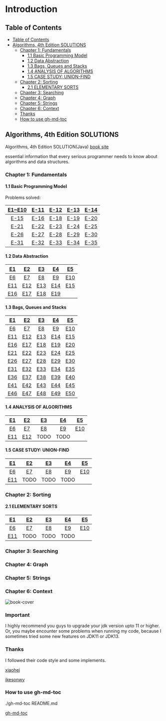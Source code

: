 # Introduction

## Table of Contents

* [Table of Contents](./#table-of-contents)
* [Algorithms, 4th Edition SOLUTIONS](./#algorithms-4th-edition-solutions)
  * [Chapter 1: Fundamentals](./#chapter-1-fundamentals)
    * [1.1 Basic Programming Model](./#11-basic-programming-model)
    * [1.2 Data Abstraction](./#12-data-abstraction)
    * [1.3 Bags, Queues and Stacks](./#13-bags-queues-and-stacks)
    * [1.4 ANALYSIS OF ALGORITHMS](./#14-analysis-of-algorithms)
    * [1.5 CASE STUDY: UNION-FIND](./#15-case-study-union-find)
  * [Chapter 2: Sorting](./#chapter-2-sorting)
    * [2.1 ELEMENTARY SORTS](./#21-elementary-sorts)
  * [Chapter 3: Searching](./#chapter-3-searching)
  * [Chapter 4: Graph](./#chapter-4-graph)
  * [Chapter 5: Strings](./#chapter-5-strings)
  * [Chapter 6: Context](./#chapter-6-context)
  * [Thanks](./#thanks)
  * [How to use gh-md-toc](./#how-to-use-gh-md-toc)

## Algorithms, 4th Edition SOLUTIONS

Algorithms, 4th Edition SOLUTION\(Java\) [book site](https://algs4.cs.princeton.edu/home/)

essential information that every serious programmer needs to know about algorithms and data structures.

### Chapter 1: Fundamentals

#### 1.1 Basic Programming Model

Problems solved:

| [E1~E10](https://github.com/gdhucoder/Algorithms4/tree/abe65e709c04d5ec8b533b7a68b9bd905be1645c/alg4solutiondocs/Ch_1_1/Ex_1_1.md) | [E-11](https://github.com/gdhucoder/Algorithms4/tree/abe65e709c04d5ec8b533b7a68b9bd905be1645c/alg4solutiondocs/Ch_1_1/Ex_1_1_11.md) | [E-12](https://github.com/gdhucoder/Algorithms4/tree/abe65e709c04d5ec8b533b7a68b9bd905be1645c/alg4solutiondocs/Ch_1_1/Ex_1_1_12.md) | [E-13](https://github.com/gdhucoder/Algorithms4/tree/abe65e709c04d5ec8b533b7a68b9bd905be1645c/alg4solutiondocs/Ch_1_1/Ex_1_1_13.md) | [E-14](https://github.com/gdhucoder/Algorithms4/tree/abe65e709c04d5ec8b533b7a68b9bd905be1645c/alg4solutiondocs/Ch_1_1/Ex_1_1_14.md) |
| :---: | :---: | :---: | :---: | :---: |
| [E-15](https://github.com/gdhucoder/Algorithms4/tree/abe65e709c04d5ec8b533b7a68b9bd905be1645c/alg4solutiondocs/Ch_1_1/Ex_1_1_15.md) | [E-16](https://github.com/gdhucoder/Algorithms4/tree/abe65e709c04d5ec8b533b7a68b9bd905be1645c/alg4solutiondocs/Ch_1_1/Ex_1_1_16.md) | [E-18](https://github.com/gdhucoder/Algorithms4/tree/abe65e709c04d5ec8b533b7a68b9bd905be1645c/alg4solutiondocs/Ch_1_1/Ex_1_1_18.md) | [E-19](https://github.com/gdhucoder/Algorithms4/tree/abe65e709c04d5ec8b533b7a68b9bd905be1645c/alg4solutiondocs/Ch_1_1/Ex_1_1_19.md) | [E-20](https://github.com/gdhucoder/Algorithms4/tree/abe65e709c04d5ec8b533b7a68b9bd905be1645c/alg4solutiondocs/Ch_1_1/Ex_1_1_20.md) |
| [E-21](https://github.com/gdhucoder/Algorithms4/tree/abe65e709c04d5ec8b533b7a68b9bd905be1645c/alg4solutiondocs/Ch_1_1/Ex_1_1_21.md) | [E-22](https://github.com/gdhucoder/Algorithms4/tree/abe65e709c04d5ec8b533b7a68b9bd905be1645c/alg4solutiondocs/Ch_1_1/Ex_1_1_22.md) | [E-23](https://github.com/gdhucoder/Algorithms4/tree/abe65e709c04d5ec8b533b7a68b9bd905be1645c/alg4solutiondocs/Ch_1_1/Ex_1_1_23.md) | [E-24](https://github.com/gdhucoder/Algorithms4/tree/abe65e709c04d5ec8b533b7a68b9bd905be1645c/alg4solutiondocs/Ch_1_1/Ex_1_1_24.md) | [E-25](https://github.com/gdhucoder/Algorithms4/tree/abe65e709c04d5ec8b533b7a68b9bd905be1645c/alg4solutiondocs/Ch_1_1/Ex_1_1_25.md) |
| [E-26](https://github.com/gdhucoder/Algorithms4/tree/abe65e709c04d5ec8b533b7a68b9bd905be1645c/alg4solutiondocs/Ch_1_1/Ex_1_1_26.md) | [E-27](https://github.com/gdhucoder/Algorithms4/tree/abe65e709c04d5ec8b533b7a68b9bd905be1645c/alg4solutiondocs/Ch_1_1/Ex_1_1_27.md) | [E-28](https://github.com/gdhucoder/Algorithms4/tree/abe65e709c04d5ec8b533b7a68b9bd905be1645c/alg4solutiondocs/Ch_1_1/Ex_1_1_28.md) | [E-29](https://github.com/gdhucoder/Algorithms4/tree/abe65e709c04d5ec8b533b7a68b9bd905be1645c/alg4solutiondocs/Ch_1_1/Ex_1_1_29.md) | [E-30](https://github.com/gdhucoder/Algorithms4/tree/abe65e709c04d5ec8b533b7a68b9bd905be1645c/alg4solutiondocs/Ch_1_1/Ex_1_1_30.md) |
| [E-31](https://github.com/gdhucoder/Algorithms4/tree/abe65e709c04d5ec8b533b7a68b9bd905be1645c/alg4solutiondocs/Ch_1_1/Ex_1_1_31.md) | [E-32](https://github.com/gdhucoder/Algorithms4/tree/abe65e709c04d5ec8b533b7a68b9bd905be1645c/alg4solutiondocs/Ch_1_1/Ex_1_1_32.md) | [E-33](https://github.com/gdhucoder/Algorithms4/tree/abe65e709c04d5ec8b533b7a68b9bd905be1645c/alg4solutiondocs/Ch_1_1/Ex_1_1_33.md) | [E-34](https://github.com/gdhucoder/Algorithms4/tree/abe65e709c04d5ec8b533b7a68b9bd905be1645c/alg4solutiondocs/Ch_1_1/Ex_1_1_34.md) | [E-35](https://github.com/gdhucoder/Algorithms4/tree/abe65e709c04d5ec8b533b7a68b9bd905be1645c/alg4solutiondocs/Ch_1_1/Ex_1_1_35.md) |

#### 1.2 Data Abstraction

| [E1](https://github.com/gdhucoder/Algorithms4/tree/abe65e709c04d5ec8b533b7a68b9bd905be1645c/alg4solutiondocs/Ch_1_2/Ex_1_2_01.md) | [E2](https://github.com/gdhucoder/Algorithms4/tree/abe65e709c04d5ec8b533b7a68b9bd905be1645c/alg4solutiondocs/Ch_1_2/Ex_1_2_02.md) | [E3](https://github.com/gdhucoder/Algorithms4/tree/abe65e709c04d5ec8b533b7a68b9bd905be1645c/alg4solutiondocs/Ch_1_2/Ex_1_2_03.md) | [E4](https://github.com/gdhucoder/Algorithms4/tree/abe65e709c04d5ec8b533b7a68b9bd905be1645c/alg4solutiondocs/Ch_1_2/Ex_1_2_04.md) | [E5](https://github.com/gdhucoder/Algorithms4/tree/abe65e709c04d5ec8b533b7a68b9bd905be1645c/alg4solutiondocs/Ch_1_2/Ex_1_2_05.md) |
| :---: | :---: | :---: | :---: | :---: |
| [E6](https://github.com/gdhucoder/Algorithms4/tree/abe65e709c04d5ec8b533b7a68b9bd905be1645c/alg4solutiondocs/Ch_1_2/Ex_1_2_06.md) | [E7](https://github.com/gdhucoder/Algorithms4/tree/abe65e709c04d5ec8b533b7a68b9bd905be1645c/alg4solutiondocs/Ch_1_2/Ex_1_2_07.md) | [E8](https://github.com/gdhucoder/Algorithms4/tree/abe65e709c04d5ec8b533b7a68b9bd905be1645c/alg4solutiondocs/Ch_1_2/Ex_1_2_08.md) | [E9](https://github.com/gdhucoder/Algorithms4/tree/abe65e709c04d5ec8b533b7a68b9bd905be1645c/alg4solutiondocs/Ch_1_2/Ex_1_2_09.md) | [E10](https://github.com/gdhucoder/Algorithms4/tree/abe65e709c04d5ec8b533b7a68b9bd905be1645c/alg4solutiondocs/Ch_1_2/Ex_1_2_10.md) |
| [E11](https://github.com/gdhucoder/Algorithms4/tree/abe65e709c04d5ec8b533b7a68b9bd905be1645c/alg4solutiondocs/Ch_1_2/Ex_1_2_11.md) | [E12](https://github.com/gdhucoder/Algorithms4/tree/abe65e709c04d5ec8b533b7a68b9bd905be1645c/alg4solutiondocs/Ch_1_2/Ex_1_2_12.md) | [E13](https://github.com/gdhucoder/Algorithms4/tree/abe65e709c04d5ec8b533b7a68b9bd905be1645c/alg4solutiondocs/Ch_1_2/Ex_1_2_13.md) | [E14](https://github.com/gdhucoder/Algorithms4/tree/abe65e709c04d5ec8b533b7a68b9bd905be1645c/alg4solutiondocs/Ch_1_2/Ex_1_2_14.md) | [E15](https://github.com/gdhucoder/Algorithms4/tree/abe65e709c04d5ec8b533b7a68b9bd905be1645c/alg4solutiondocs/Ch_1_2/Ex_1_2_15.md) |
| [E16](https://github.com/gdhucoder/Algorithms4/tree/abe65e709c04d5ec8b533b7a68b9bd905be1645c/alg4solutiondocs/Ch_1_2/Ex_1_2_16.md) | [E17](https://github.com/gdhucoder/Algorithms4/tree/abe65e709c04d5ec8b533b7a68b9bd905be1645c/alg4solutiondocs/Ch_1_2/Ex_1_2_17.md) | [E18](https://github.com/gdhucoder/Algorithms4/tree/abe65e709c04d5ec8b533b7a68b9bd905be1645c/alg4solutiondocs/Ch_1_2/Ex_1_2_18.md) | [E19](https://github.com/gdhucoder/Algorithms4/tree/abe65e709c04d5ec8b533b7a68b9bd905be1645c/alg4solutiondocs/Ch_1_2/Ex_1_2_19.md) |  |

#### 1.3 Bags, Queues and Stacks

| [E1](https://github.com/gdhucoder/Algorithms4/tree/abe65e709c04d5ec8b533b7a68b9bd905be1645c/alg4solutiondocs/Ch_1_3/Ex_1_3_01.md) | [E2](https://github.com/gdhucoder/Algorithms4/tree/abe65e709c04d5ec8b533b7a68b9bd905be1645c/alg4solutiondocs/Ch_1_3/Ex_1_3_02.md) | [E3](https://github.com/gdhucoder/Algorithms4/tree/abe65e709c04d5ec8b533b7a68b9bd905be1645c/alg4solutiondocs/Ch_1_3/Ex_1_3_03.md) | [E4](https://github.com/gdhucoder/Algorithms4/tree/abe65e709c04d5ec8b533b7a68b9bd905be1645c/alg4solutiondocs/Ch_1_3/Ex_1_3_04.md) | [E5](https://github.com/gdhucoder/Algorithms4/tree/abe65e709c04d5ec8b533b7a68b9bd905be1645c/alg4solutiondocs/Ch_1_3/Ex_1_3_05.md) |
| :---: | :---: | :---: | :---: | :---: |
| [E6](https://github.com/gdhucoder/Algorithms4/tree/abe65e709c04d5ec8b533b7a68b9bd905be1645c/alg4solutiondocs/Ch_1_3/Ex_1_3_06.md) | [E7](https://github.com/gdhucoder/Algorithms4/tree/abe65e709c04d5ec8b533b7a68b9bd905be1645c/alg4solutiondocs/Ch_1_3/Ex_1_3_07.md) | [E8](https://github.com/gdhucoder/Algorithms4/tree/abe65e709c04d5ec8b533b7a68b9bd905be1645c/alg4solutiondocs/Ch_1_3/Ex_1_3_08.md) | [E9](https://github.com/gdhucoder/Algorithms4/tree/abe65e709c04d5ec8b533b7a68b9bd905be1645c/alg4solutiondocs/Ch_1_3/Ex_1_3_09.md) | [E10](https://github.com/gdhucoder/Algorithms4/tree/abe65e709c04d5ec8b533b7a68b9bd905be1645c/alg4solutiondocs/Ch_1_3/Ex_1_3_10.md) |
| [E11](https://github.com/gdhucoder/Algorithms4/tree/abe65e709c04d5ec8b533b7a68b9bd905be1645c/alg4solutiondocs/Ch_1_3/Ex_1_3_11.md) | [E12](https://github.com/gdhucoder/Algorithms4/tree/abe65e709c04d5ec8b533b7a68b9bd905be1645c/alg4solutiondocs/Ch_1_3/Ex_1_3_12.md) | [E13](https://github.com/gdhucoder/Algorithms4/tree/abe65e709c04d5ec8b533b7a68b9bd905be1645c/alg4solutiondocs/Ch_1_3/Ex_1_3_13.md) | [E14](https://github.com/gdhucoder/Algorithms4/tree/abe65e709c04d5ec8b533b7a68b9bd905be1645c/alg4solutiondocs/Ch_1_3/Ex_1_3_14.md) | [E15](https://github.com/gdhucoder/Algorithms4/tree/abe65e709c04d5ec8b533b7a68b9bd905be1645c/alg4solutiondocs/Ch_1_3/Ex_1_3_15.md) |
| [E16](https://github.com/gdhucoder/Algorithms4/tree/abe65e709c04d5ec8b533b7a68b9bd905be1645c/alg4solutiondocs/Ch_1_3/Ex_1_3_16.md) | [E17](https://github.com/gdhucoder/Algorithms4/tree/abe65e709c04d5ec8b533b7a68b9bd905be1645c/alg4solutiondocs/Ch_1_3/Ex_1_3_17.md) | [E18](https://github.com/gdhucoder/Algorithms4/tree/abe65e709c04d5ec8b533b7a68b9bd905be1645c/alg4solutiondocs/Ch_1_3/Ex_1_3_18.md) | [E19](https://github.com/gdhucoder/Algorithms4/tree/abe65e709c04d5ec8b533b7a68b9bd905be1645c/alg4solutiondocs/Ch_1_3/Ex_1_3_19.md) | [E20](https://github.com/gdhucoder/Algorithms4/tree/abe65e709c04d5ec8b533b7a68b9bd905be1645c/alg4solutiondocs/Ch_1_3/Ex_1_3_20.md) |
| [E21](https://github.com/gdhucoder/Algorithms4/tree/abe65e709c04d5ec8b533b7a68b9bd905be1645c/alg4solutiondocs/Ch_1_3/Ex_1_3_21.md) | [E22](https://github.com/gdhucoder/Algorithms4/tree/abe65e709c04d5ec8b533b7a68b9bd905be1645c/alg4solutiondocs/Ch_1_3/Ex_1_3_22.md) | [E23](https://github.com/gdhucoder/Algorithms4/tree/abe65e709c04d5ec8b533b7a68b9bd905be1645c/alg4solutiondocs/Ch_1_3/Ex_1_3_23.md) | [E24](https://github.com/gdhucoder/Algorithms4/tree/abe65e709c04d5ec8b533b7a68b9bd905be1645c/alg4solutiondocs/Ch_1_3/Ex_1_3_24.md) | [E25](https://github.com/gdhucoder/Algorithms4/tree/abe65e709c04d5ec8b533b7a68b9bd905be1645c/alg4solutiondocs/Ch_1_3/Ex_1_3_25.md) |
| [E26](https://github.com/gdhucoder/Algorithms4/tree/abe65e709c04d5ec8b533b7a68b9bd905be1645c/alg4solutiondocs/Ch_1_3/Ex_1_3_26.md) | [E27](https://github.com/gdhucoder/Algorithms4/tree/abe65e709c04d5ec8b533b7a68b9bd905be1645c/alg4solutiondocs/Ch_1_3/Ex_1_3_27.md) | [E28](https://github.com/gdhucoder/Algorithms4/tree/abe65e709c04d5ec8b533b7a68b9bd905be1645c/alg4solutiondocs/Ch_1_3/Ex_1_3_28.md) | [E29](https://github.com/gdhucoder/Algorithms4/tree/abe65e709c04d5ec8b533b7a68b9bd905be1645c/alg4solutiondocs/Ch_1_3/Ex_1_3_29.md) | [E30](https://github.com/gdhucoder/Algorithms4/tree/abe65e709c04d5ec8b533b7a68b9bd905be1645c/alg4solutiondocs/Ch_1_3/Ex_1_3_30.md) |
| [E31](https://github.com/gdhucoder/Algorithms4/tree/abe65e709c04d5ec8b533b7a68b9bd905be1645c/alg4solutiondocs/Ch_1_3/Ex_1_3_31.md) | [E32](https://github.com/gdhucoder/Algorithms4/tree/abe65e709c04d5ec8b533b7a68b9bd905be1645c/alg4solutiondocs/Ch_1_3/Ex_1_3_32.md) | [E33](https://github.com/gdhucoder/Algorithms4/tree/abe65e709c04d5ec8b533b7a68b9bd905be1645c/alg4solutiondocs/Ch_1_3/Ex_1_3_33.md) | [E34](https://github.com/gdhucoder/Algorithms4/tree/abe65e709c04d5ec8b533b7a68b9bd905be1645c/alg4solutiondocs/Ch_1_3/Ex_1_3_34.md) | [E35](https://github.com/gdhucoder/Algorithms4/tree/abe65e709c04d5ec8b533b7a68b9bd905be1645c/alg4solutiondocs/Ch_1_3/Ex_1_3_35.md) |
| [E36](https://github.com/gdhucoder/Algorithms4/tree/abe65e709c04d5ec8b533b7a68b9bd905be1645c/alg4solutiondocs/Ch_1_3/Ex_1_3_36.md) | [E37](https://github.com/gdhucoder/Algorithms4/tree/abe65e709c04d5ec8b533b7a68b9bd905be1645c/alg4solutiondocs/Ch_1_3/Ex_1_3_37.md) | [E38](https://github.com/gdhucoder/Algorithms4/tree/abe65e709c04d5ec8b533b7a68b9bd905be1645c/alg4solutiondocs/Ch_1_3/Ex_1_3_38.md) | [E39](https://github.com/gdhucoder/Algorithms4/tree/abe65e709c04d5ec8b533b7a68b9bd905be1645c/alg4solutiondocs/Ch_1_3/Ex_1_3_39.md) | [E40](https://github.com/gdhucoder/Algorithms4/tree/abe65e709c04d5ec8b533b7a68b9bd905be1645c/alg4solutiondocs/Ch_1_3/Ex_1_3_40.md) |
| [E41](https://github.com/gdhucoder/Algorithms4/tree/abe65e709c04d5ec8b533b7a68b9bd905be1645c/alg4solutiondocs/Ch_1_3/Ex_1_3_41.md) | [E42](https://github.com/gdhucoder/Algorithms4/tree/abe65e709c04d5ec8b533b7a68b9bd905be1645c/alg4solutiondocs/Ch_1_3/Ex_1_3_42.md) | [E43](https://github.com/gdhucoder/Algorithms4/tree/abe65e709c04d5ec8b533b7a68b9bd905be1645c/alg4solutiondocs/Ch_1_3/Ex_1_3_43.md) | [E44](https://github.com/gdhucoder/Algorithms4/tree/abe65e709c04d5ec8b533b7a68b9bd905be1645c/alg4solutiondocs/Ch_1_3/Ex_1_3_44.md) | [E45](https://github.com/gdhucoder/Algorithms4/tree/abe65e709c04d5ec8b533b7a68b9bd905be1645c/alg4solutiondocs/Ch_1_3/Ex_1_3_45.md) |
| [E46](https://github.com/gdhucoder/Algorithms4/tree/abe65e709c04d5ec8b533b7a68b9bd905be1645c/alg4solutiondocs/Ch_1_3/Ex_1_3_46.md) | [E47](https://github.com/gdhucoder/Algorithms4/tree/abe65e709c04d5ec8b533b7a68b9bd905be1645c/alg4solutiondocs/Ch_1_3/Ex_1_3_47.md) | [E48](https://github.com/gdhucoder/Algorithms4/tree/abe65e709c04d5ec8b533b7a68b9bd905be1645c/alg4solutiondocs/Ch_1_3/Ex_1_3_48.md) | [E49](https://github.com/gdhucoder/Algorithms4/tree/abe65e709c04d5ec8b533b7a68b9bd905be1645c/alg4solutiondocs/Ch_1_3/Ex_1_3_49.md) | [E50](https://github.com/gdhucoder/Algorithms4/tree/abe65e709c04d5ec8b533b7a68b9bd905be1645c/alg4solutiondocs/Ch_1_3/Ex_1_3_50.md) |

#### 1.4 ANALYSIS OF ALGORITHMS

| [E1](https://github.com/gdhucoder/Algorithms4/tree/abe65e709c04d5ec8b533b7a68b9bd905be1645c/alg4solutiondocs/Ch_1_4/Ex_1_4_01.md) | [E2](https://github.com/gdhucoder/Algorithms4/tree/abe65e709c04d5ec8b533b7a68b9bd905be1645c/alg4solutiondocs/Ch_1_4/Ex_1_4_02.md) | [E3](https://github.com/gdhucoder/Algorithms4/tree/abe65e709c04d5ec8b533b7a68b9bd905be1645c/alg4solutiondocs/Ch_1_4/Ex_1_4_03.md) | [E4](https://github.com/gdhucoder/Algorithms4/tree/abe65e709c04d5ec8b533b7a68b9bd905be1645c/alg4solutiondocs/Ch_1_4/Ex_1_4_04.md) | [E5](https://github.com/gdhucoder/Algorithms4/tree/abe65e709c04d5ec8b533b7a68b9bd905be1645c/alg4solutiondocs/Ch_1_4/Ex_1_4_05.md) |
| :---: | :---: | :---: | :---: | :---: |
| [E6](https://github.com/gdhucoder/Algorithms4/tree/abe65e709c04d5ec8b533b7a68b9bd905be1645c/alg4solutiondocs/Ch_1_4/Ex_1_4_06.md) | [E7](https://github.com/gdhucoder/Algorithms4/tree/abe65e709c04d5ec8b533b7a68b9bd905be1645c/alg4solutiondocs/Ch_1_4/Ex_1_4_07.md) | [E8](https://github.com/gdhucoder/Algorithms4/tree/abe65e709c04d5ec8b533b7a68b9bd905be1645c/alg4solutiondocs/Ch_1_4/Ex_1_4_08.md) | [E9](https://github.com/gdhucoder/Algorithms4/tree/abe65e709c04d5ec8b533b7a68b9bd905be1645c/alg4solutiondocs/Ch_1_4/Ex_1_4_09.md) | [E10](https://github.com/gdhucoder/Algorithms4/tree/abe65e709c04d5ec8b533b7a68b9bd905be1645c/alg4solutiondocs/Ch_1_4/Ex_1_4_10.md) |
| [E11](https://github.com/gdhucoder/Algorithms4/tree/abe65e709c04d5ec8b533b7a68b9bd905be1645c/alg4solutiondocs/Ch_1_4/Ex_1_4_11.md) | [E12](https://github.com/gdhucoder/Algorithms4/tree/abe65e709c04d5ec8b533b7a68b9bd905be1645c/alg4solutiondocs/Ch_1_4/Ex_1_4_12.md) | TODO | TODO |  |

#### 1.5 CASE STUDY: UNION-FIND

| [E1](https://github.com/gdhucoder/Algorithms4/tree/abe65e709c04d5ec8b533b7a68b9bd905be1645c/alg4solutiondocs/Ch_1_5/Ex_1_5_01.md) | [E2](https://github.com/gdhucoder/Algorithms4/tree/abe65e709c04d5ec8b533b7a68b9bd905be1645c/alg4solutiondocs/Ch_1_5/Ex_1_5_02.md) | [E3](https://github.com/gdhucoder/Algorithms4/tree/abe65e709c04d5ec8b533b7a68b9bd905be1645c/alg4solutiondocs/Ch_1_5/Ex_1_5_03.md) | [E4](https://github.com/gdhucoder/Algorithms4/tree/abe65e709c04d5ec8b533b7a68b9bd905be1645c/alg4solutiondocs/Ch_1_5/Ex_1_5_04.md) | [E5](https://github.com/gdhucoder/Algorithms4/tree/abe65e709c04d5ec8b533b7a68b9bd905be1645c/alg4solutiondocs/Ch_1_5/Ex_1_5_05.md) |
| :---: | :---: | :---: | :---: | :---: |
| [E6](https://github.com/gdhucoder/Algorithms4/tree/abe65e709c04d5ec8b533b7a68b9bd905be1645c/alg4solutiondocs/Ch_1_5/Ex_1_5_06.md) | [E7](https://github.com/gdhucoder/Algorithms4/tree/abe65e709c04d5ec8b533b7a68b9bd905be1645c/alg4solutiondocs/Ch_1_5/Ex_1_5_07.md) | [E8](https://github.com/gdhucoder/Algorithms4/tree/abe65e709c04d5ec8b533b7a68b9bd905be1645c/alg4solutiondocs/Ch_1_5/Ex_1_5_08.md) | [E9](https://github.com/gdhucoder/Algorithms4/tree/abe65e709c04d5ec8b533b7a68b9bd905be1645c/alg4solutiondocs/Ch_1_5/Ex_1_5_09.md) | [E10](https://github.com/gdhucoder/Algorithms4/tree/abe65e709c04d5ec8b533b7a68b9bd905be1645c/alg4solutiondocs/Ch_1_5/Ex_1_5_10.md) |
| [E11](https://github.com/gdhucoder/Algorithms4/tree/abe65e709c04d5ec8b533b7a68b9bd905be1645c/alg4solutiondocs/Ch_1_5/Ex_1_5_11.md) | TODO | TODO | TODO |  |

### Chapter 2: Sorting

#### 2.1 ELEMENTARY SORTS

| [E1](https://github.com/gdhucoder/Algorithms4/tree/abe65e709c04d5ec8b533b7a68b9bd905be1645c/alg4solutiondocs/Ch_2_1/Ex_2_1_01.md) | [E2](https://github.com/gdhucoder/Algorithms4/tree/abe65e709c04d5ec8b533b7a68b9bd905be1645c/alg4solutiondocs/Ch_2_1/Ex_2_1_02.md) | [E3](https://github.com/gdhucoder/Algorithms4/tree/abe65e709c04d5ec8b533b7a68b9bd905be1645c/alg4solutiondocs/Ch_2_1/Ex_2_1_03.md) | [E4](https://github.com/gdhucoder/Algorithms4/tree/abe65e709c04d5ec8b533b7a68b9bd905be1645c/alg4solutiondocs/Ch_2_1/Ex_2_1_04.md) | [E5](https://github.com/gdhucoder/Algorithms4/tree/abe65e709c04d5ec8b533b7a68b9bd905be1645c/alg4solutiondocs/Ch_2_1/Ex_2_1_05.md) |
| :---: | :---: | :---: | :---: | :---: |
| [E6](https://github.com/gdhucoder/Algorithms4/tree/abe65e709c04d5ec8b533b7a68b9bd905be1645c/alg4solutiondocs/Ch_2_1/Ex_2_1_06.md) | [E7](https://github.com/gdhucoder/Algorithms4/tree/abe65e709c04d5ec8b533b7a68b9bd905be1645c/alg4solutiondocs/Ch_2_1/Ex_2_1_07.md) | [E8](https://github.com/gdhucoder/Algorithms4/tree/abe65e709c04d5ec8b533b7a68b9bd905be1645c/alg4solutiondocs/Ch_2_1/Ex_2_1_08.md) | [E9](https://github.com/gdhucoder/Algorithms4/tree/abe65e709c04d5ec8b533b7a68b9bd905be1645c/alg4solutiondocs/Ch_2_1/Ex_2_1_09.md) | [E10](https://github.com/gdhucoder/Algorithms4/tree/abe65e709c04d5ec8b533b7a68b9bd905be1645c/alg4solutiondocs/Ch_2_1/Ex_2_1_10.md) |
| [E11](https://github.com/gdhucoder/Algorithms4/tree/abe65e709c04d5ec8b533b7a68b9bd905be1645c/alg4solutiondocs/Ch_2_1/Ex_2_1_11.md) | TODO | TODO | TODO |  |

### Chapter 3: Searching

### Chapter 4: Graph

### Chapter 5: Strings

### Chapter 6: Context

![book-cover](https://gitee.com/gdhu/prvpic/raw/master/2019-05-01-010.jpg)

### Important

I highly recommend you guys to upgrade your jdk version upto 11 or higher. Or, you maybe encounter some problems when running my code, because I sometimes tried some new features on JDK11 or JDK13.

### Thanks

I followed their code style and some implements.

[xiaohei](https://github.com/YangXiaoHei/Algorithms)

[ikesonwy](https://github.com/ikesnowy/Algorithms-4th-Edition-in-Csharp)

### How to use gh-md-toc

./gh-md-toc README.md

[gh-md-toc](https://github.com/ekalinin/github-markdown-toc.go)

